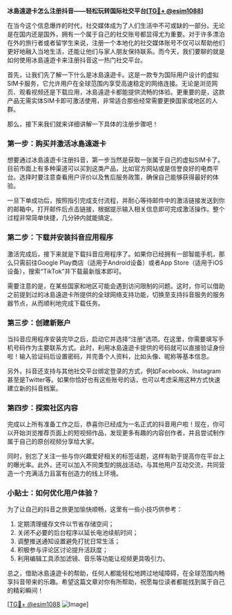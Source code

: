 **冰島遠遊卡怎么注册抖音——轻松玩转国际社交平台[[TG💪+ @esim1088](https://t.me/s/esim1088)]**

在当今这个信息爆炸的时代，社交媒体成为了人们生活中不可或缺的一部分。无论是在国内还是国外，拥有一个属于自己的社交账号都显得尤为重要。对于许多漂泊在外的旅行者或者留学生来说，注册一个本地化的社交媒体账号不仅可以帮助他们更好地融入当地生活，还能让他们与家人朋友保持联系。而今天，我们要聊的就是如何使用冰島遠遊卡来注册抖音这一热门社交平台。

首先，让我们先了解一下什么是冰島遠遊卡。这是一款专为国际用户设计的虚拟SIM卡服务，它允许用户在全球范围内享受高速稳定的网络连接。无论是浏览网页、观看视频还是下载应用，冰島遠遊卡都能提供流畅的体验。更重要的是，这款产品无需实体SIM卡即可激活使用，非常适合那些经常需要更换国家或地区的人群。

那么，接下来我们就来详细讲解一下具体的注册步骤吧！

### 第一步：购买并激活冰島遠遊卡

想要通过冰島遠遊卡注册抖音，第一步当然是获取一张属于自己的虚拟SIM卡了。目前市面上有多种渠道可以买到这类产品，比如官方网站或是信誉良好的电商平台。选择时要注意查看用户评价以及售后服务政策，确保自己能够获得最好的体验。

一旦下单成功后，按照指引完成支付流程，并耐心等待邮件中的激活链接发送到你的邮箱中。打开邮件后点击链接，根据提示输入相关信息即可完成激活操作。整个过程非常简单快捷，几分钟内就能搞定。

### 第二步：下载并安装抖音应用程序

激活完成后，接下来就是下载抖音应用程序了。如果你已经拥有一部智能手机，那么只需前往Google Play商店（适用于Android设备）或者App Store（适用于iOS设备），搜索“TikTok”并下载最新版本即可。

需要注意的是，在某些国家和地区可能会遇到访问限制的问题。这时，你可以借助之前提到过的冰島遠遊卡所提供的全球网络支持功能，切换至支持抖音服务的服务器节点，从而顺利地完成下载任务。

### 第三步：创建新账户

当抖音应用程序安装完毕之后，启动它并选择“注册”选项。在这里，你需要填写手机号码作为主要联系方式。此时，利用冰島遠遊卡提供的号码就可以直接验证身份啦！输入验证码后设置密码，并完善个人资料，比如头像、昵称等基本信息。

另外，抖音还支持与其他社交平台绑定登录的方式，例如Facebook、Instagram甚至是Twitter等。如果你恰好也有这些账号的话，也可以考虑采用这种方式快速建立新的抖音档案。

### 第四步：探索社区内容

完成以上所有准备工作之后，恭喜你已经成为一名正式的抖音用户啦！现在，你可以开始浏览推荐页面上的短视频作品，发现更多有趣的内容创作者，并且尝试制作属于自己的原创视频分享给大家。

同时，别忘了关注一些与你兴趣爱好相关的标签话题，这样有助于提高你在平台上的曝光率。此外，还可以加入不同类型的挑战活动，与其他用户互动交流，共同营造一个充满活力且富有创造力的线上环境。

### 小贴士：如何优化用户体验？

为了让自己的抖音之旅更加愉快顺畅，这里有一些小技巧供参考：

1. 定期清理缓存文件以节省存储空间；
2. 关闭不必要的后台程序以延长电池续航时间；
3. 调整推送通知设置避免打扰日常生活；
4. 积极参与评论区讨论提升活跃度；
5. 利用编辑工具添加滤镜、音乐等功能让视频更具吸引力。

总之，借助冰島遠遊卡的帮助，任何人都能轻松地跨过地域障碍，在全球范围内畅享抖音带来的乐趣。希望这篇文章对你有所帮助，祝愿每位读者都能找到属于自己的精彩瞬间！

[[TG💪+ @esim1088](https://t.me/s/esim1088) ![Image](https://i.postimg.cc/4NQfJmqS/Snipaste-2025-05-13-00-14-12.png)]